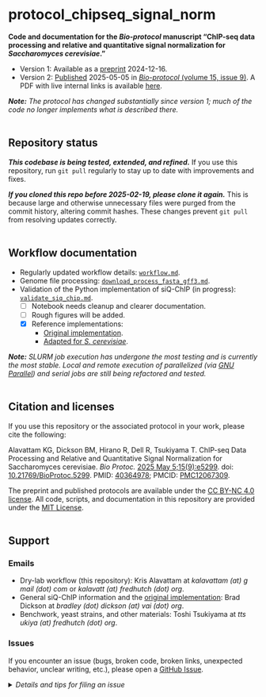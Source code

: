 # protocol_chipseq_signal_norm

**Code and documentation for the *Bio-protocol* manuscript “ChIP-seq data processing and relative and quantitative signal normalization for *Saccharomyces cerevisiae*.”**

- Version 1: Available as a [preprint](https://www.bio-protocol.org/exchange/preprintdetail?type=3&id=2770) 2024-12-16.
- Version 2: [Published](https://doi.org/10.21769/BioProtoc.5299) 2025-05-05 in [*Bio-protocol* (volume 15, issue 9)](https://bio-protocol.org/en/archive?vol=15&issid=1370). A PDF with live internal links is available [here](./docs/protocol_chipseq_signal_norm.pdf).

***Note:** The protocol has changed substantially since version 1; much of the code no longer implements what is described there.*
<br />
<br />

## Repository status
***This codebase is being tested, extended, and refined.*** If you use this repository, run `git pull` regularly to stay up to date with improvements and fixes.

***If you cloned this repo before 2025-02-19, please clone it again.*** This is because large and otherwise unnecessary files were purged from the commit history, altering commit hashes. These changes prevent `git pull` from resolving updates correctly.
<br />
<br />

## Workflow documentation
- Regularly updated workflow details: [`workflow.md`](./workflow.md).
- Genome file processing: [`download_process_fasta_gff3.md`](./download_process_fasta_gff3.md).
- Validation of the Python implementation of siQ-ChIP (in progress): [`validate_siq_chip.md`](./validate_siq_chip.md).
    + [ ] Notebook needs cleanup and clearer documentation.
    + [ ] Rough figures will be added.
    + [x] Reference implementations:
        - [Original implementation](https://github.com/BradleyDickson/siQ-ChIP).
        - [Adapted for *S. cerevisiae*](https://github.com/kalavattam/siQ-ChIP/tree/protocol).

***Note:** SLURM job execution has undergone the most testing and is currently the most stable. Local and remote execution of parallelized (via [GNU Parallel](https://www.gnu.org/software/parallel/)) and serial jobs are still being refactored and tested.*
<br />
<br />

## Citation and licenses
If you use this repository or the associated protocol in your work, please cite the following:

Alavattam KG, Dickson BM, Hirano R, Dell R, Tsukiyama T. ChIP-seq Data Processing and Relative and Quantitative Signal Normalization for Saccharomyces cerevisiae. *Bio Protoc.* [2025 May 5;15(9):e5299](https://bio-protocol.org/en/archive?vol=15&issid=1370). doi: [10.21769/BioProtoc.5299](https://doi.org/10.21769/BioProtoc.5299). PMID: [40364978](https://pubmed.ncbi.nlm.nih.gov/40364978/); PMCID: [PMC12067309](https://pmc.ncbi.nlm.nih.gov/articles/PMC12067309/).

The preprint and published protocols are available under the [CC BY-NC 4.0 license](https://creativecommons.org/licenses/by-nc/4.0/). All code, scripts, and documentation in this repository are provided under the [MIT License](./LICENSE).
<br />
<br />

## Support
### Emails
- Dry-lab workflow (this repository): Kris Alavattam at <i>kalavat&#8203;tam (at) g&#8203;mail (dot) c&#8203;om</i> or <i>kal&#8203;avatt (at) fre&#8203;dhutch (dot) o&#8203;rg</i>.
- General siQ-ChIP information and the [original implementation](https://github.com/BradleyDickson/siQ-ChIP): Brad Dickson at <i>br&#8203;adley (dot) dick&#8203;son (at) va&#8203;i (dot) or&#8203;g</i>.
- Benchwork, yeast strains, and other materials: Toshi Tsukiyama at <i>tts&#8203;ukiya (at) fredhut&#8203;ch (dot) o&#8203;rg</i>.

### Issues
If you encounter an issue (bugs, broken code, broken links, unexpected behavior, unclear writing, etc.), please open a [GitHub Issue](https://github.com/kalavattam/protocol_chipseq_signal_norm/issues).

<details>
<summary><i>Details and tips for filing an issue</i></summary>
<br />

**Before filing**
- Make sure you've pulled the latest code: `git pull`.
- Try again with `--dry-run` and/or `--verbose`.
- Check [`workflow.md`](./workflow.md) and [existing issues](https://github.com/kalavattam/protocol_chipseq_signal_norm/issues) for known problems.
<br />

**When filing, it’s good to include/do the following:**
- What you ran (full command(s) and options)
- What you observed and what you expected (including error messages, logs, unexpected output, etc.)
- Your setup:
    + OS with version info
    + Conda and/or Mamba version info (include both if you have them installed)
    + Output of `conda list` or `mamba list` (or equivalent) showing installed packages and versions
    + Tools (`samtools`, `python`, etc.), including version info (particularly if not covered above)
    + Whether you ran locally [serial or with GNU Parallel (with version info)] or on SLURM (with version info)
    + Etc.
- For readability, please format code (or any plain text such as command outputs) with a Markdown or HTML method so that it renders in a [fixed-width font](https://en.wikipedia.org/wiki/Monospaced_font). For example:
    + Format [inline code](https://www.markdownguide.org/basic-syntax/#code) with single backticks (\`).
    + For longer snippets, use triple backticks (\`\`\`) for [fenced code blocks](https://www.markdownguide.org/extended-syntax/#fenced-code-blocks).
<br />

**Optional (but helpful)**
- Minimal test data or recipe to reproduce *(but please don’t upload large, sensitive, and/or proprietary data; use downsampled, public, and/or synthetic data instead)*
- `--dry-run` output for the same command
<br />

**If it’s not about code**
- Broken link: Mention the file/section where you found it, and provide the correct link (if you know).
- Unclear writing: Point to the section, sentence, or phrase, with a quick note about what is unclear.
- Unexpected behavior/output: Screenshots or copy-paste snippets are helpful.
</details>
